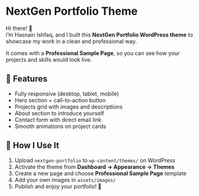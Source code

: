 # NextGen Portfolio Theme

Hi there! 👋  
I’m Hasnain Ishfaq, and I built this **NextGen Portfolio WordPress theme** to showcase my work in a clean and professional way.  

It comes with a **Professional Sample Page**, so you can see how your projects and skills would look live.

## 🌟 Features

- Fully responsive (desktop, tablet, mobile)  
- Hero section + call-to-action button  
- Projects grid with images and descriptions  
- About section to introduce yourself  
- Contact form with direct email link  
- Smooth animations on project cards  

## 🚀 How I Use It

1. Upload `nextgen-portfolio` to `wp-content/themes/` on WordPress  
2. Activate the theme from **Dashboard → Appearance → Themes**  
3. Create a new page and choose **Professional Sample Page** template  
4. Add your own images in `assets/images/`  
5. Publish and enjoy your portfolio! 🎉

